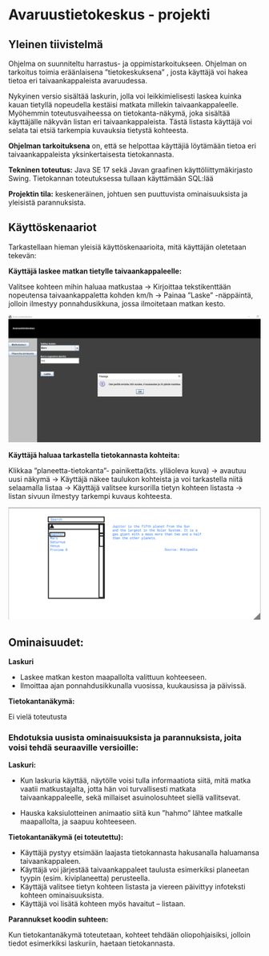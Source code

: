 # Avaruustietokeskus - projekti

## Yleinen tiivistelmä

Ohjelma on suunniteltu harrastus- ja oppimistarkoitukseen. Ohjelman on tarkoitus toimia eräänlaisena ”tietokeskuksena” , josta käyttäjä voi hakea tietoa eri taivaankappaleista avaruudessa.

Nykyinen versio sisältää laskurin, jolla voi leikkimielisesti laskea kuinka kauan tietyllä nopeudella kestäisi matkata millekin taivaankappaleelle. Myöhemmin toteutusvaiheessa on tietokanta-näkymä, joka sisältää käyttäjälle näkyvän listan eri taivaankappaleista. Tästä listasta käyttäjä voi selata tai etsiä tarkempia kuvauksia tietystä kohteesta.

**Ohjelman tarkoituksena** on, että se helpottaa käyttäjiä löytämään tietoa eri taivaankappaleista yksinkertaisesta tietokannasta.

**Tekninen toteutus:** Java SE 17 sekä Javan graafinen käyttöliittymäkirjasto Swing. Tietokannan toteutuksessa tullaan käyttämään SQL:lää

**Projektin tila:** keskeneräinen, johtuen sen puuttuvista ominaisuuksista ja yleisistä parannuksista.

## Käyttöskenaariot

Tarkastellaan hieman yleisiä käyttöskenaarioita, mitä käyttäjän oletetaan tekevän:

**Käyttäjä laskee matkan tietylle taivaankappaleelle:** 

Valitsee kohteen mihin haluaa matkustaa → Kirjoittaa tekstikenttään nopeutensa taivaankappaletta kohden km/h → Painaa ”Laske” -näppäintä, jolloin ilmestyy ponnahdusikkuna, jossa ilmoitetaan matkan kesto. 

![Example screenshot](./img/kuva.jpg)

**Käyttäjä haluaa tarkastella tietokannasta kohteita:** 

Klikkaa ”planeetta-tietokanta”- painiketta(kts. ylläoleva kuva) →  avautuu uusi näkymä → Käyttäjä näkee taulukon kohteista ja voi tarkastella niitä selaamalla listaa → Käyttäjä valitsee kursorilla tietyn kohteen listasta → listan sivuun ilmestyy tarkempi kuvaus kohteesta.

![Example screenshot](./img/Screenshot1.png)


## Ominaisuudet: 

**Laskuri**

- Laskee matkan keston maapallolta valittuun kohteeseen.
- Ilmoittaa ajan ponnahdusikkunalla vuosissa, kuukausissa ja päivissä.

**Tietokantanäkymä:**

Ei vielä toteutusta

### Ehdotuksia uusista ominaisuuksista ja parannuksista, joita voisi tehdä seuraaville versioille: 

**Laskuri:**

- Kun laskuria käyttää, näytölle voisi tulla informaatiota siitä, mitä matka vaatii matkustajalta, jotta hän voi turvallisesti matkata taivaankappaleelle, sekä millaiset asuinolosuhteet siellä vallitsevat.

- Hauska kaksiulotteinen animaatio siitä kun ”hahmo” lähtee matkalle maapallolta, ja saapuu kohteeseen.

**Tietokantanäkymä (ei toteutettu):**

- Käyttäjä pystyy etsimään laajasta tietokannasta hakusanalla haluamansa taivaankappaleen.
- Käyttäjä voi järjestää taivaankappaleet taulusta esimerkiksi planeetan tyypin (esim. kiviplaneetta) perusteella.
- Käyttäjä valitsee tietyn kohteen listasta ja viereen päivittyy infoteksti kohteen ominaisuuksista.
- Käyttäjä voi lisätä kohteen myös havaitut – listaan.


**Parannukset koodin suhteen:** 

Kun tietokantanäkymä toteutetaan, kohteet tehdään oliopohjaisiksi, jolloin tiedot esimerkiksi laskuriin, haetaan tietokannasta.








